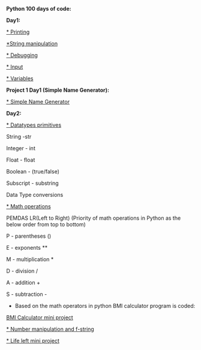 **Python 100 days of code:**

**Day1:**

[* Printing](https://github.com/ariv14/python/tree/main/printing)

[*String manipulation](https://github.com/ariv14/python/tree/main/Day1_string_manipulation)

[* Debugging](https://github.com/ariv14/python/tree/main/Day1_debugging_practice)

[* Input](https://github.com/ariv14/python/tree/main/Day1_input)

[* Variables](https://github.com/ariv14/python/tree/main/Day1_variables)

**Project 1 Day1 (Simple Name Generator):**

[* Simple Name Generator](https://github.com/ariv14/python/tree/main/Project1_Day1_Simple_Name_Generator)

**Day2:**

[* Datatypes primitives](https://github.com/ariv14/python/tree/main/Day2_primitive_data_types)

  String -str

  Integer - int

  Float - float

  Boolean - (true/false)

  Subscript - substring

  Data Type conversions

[* Math operations](https://github.com/ariv14/python/tree/main/Day2_math_operators)

  PEMDAS LR(Left to Right) (Priority of math operations in Python as the below order from top to bottom)

  P - parentheses      ()

  E - exponents        **
  
  M - multiplication    *
  
  D - division          /
  
  A - addition          +
  
  S - subtraction       -


   - Based on the math operators in python BMI calculator program is coded:

   [BMI Calculator mini project](https://github.com/ariv14/python/tree/main/Day2_math_operators/bmi_calculator)
   
  [* Number manipulation and f-string](https://github.com/ariv14/python/tree/main/Day2_number_manipulation)

  [* Life left mini project](https://github.com/ariv14/python/tree/main/Day2_number_manipulation/life_left_mini_project)
  